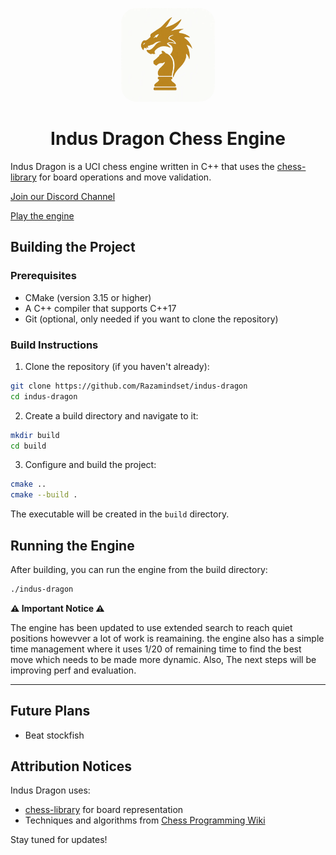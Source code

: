 <p align="center">
  <img src="indus-dragon-icon.webp" alt="Indus Dragon" width="150" style="border-radius: 25px;">
</p>
<h1 align="center">Indus Dragon Chess Engine</h1>

Indus Dragon is a UCI chess engine written in C++ that uses the [chess-library](https://github.com/Disservin/chess-library) for board operations and move validation.

[Join our Discord Channel](https://discord.gg/ZBW5DBw8)

[Play the engine](https://lichess.org/@/indusdragon)

## Building the Project

### Prerequisites

- CMake (version 3.15 or higher)
- A C++ compiler that supports C++17
- Git (optional, only needed if you want to clone the repository)

### Build Instructions

1. Clone the repository (if you haven't already):

```sh
git clone https://github.com/Razamindset/indus-dragon
cd indus-dragon
```

2. Create a build directory and navigate to it:

```sh
mkdir build
cd build
```

3. Configure and build the project:

```sh
cmake ..
cmake --build .
```

The executable will be created in the `build` directory.

## Running the Engine

After building, you can run the engine from the build directory:

```sh
./indus-dragon
```

**⚠️ Important Notice ⚠️**

The engine has been updated to use extended search to reach quiet positions howevver a lot of work is reamaining. the engine also has a simple time management where it uses 1/20 of remaining time to find the best move which needs to be made more dynamic. Also, The next steps will be improving perf and evaluation.

---

## Future Plans

- Beat stockfish

## Attribution Notices

Indus Dragon uses:

- [chess-library](https://github.com/Disservin/chess-library) for board representation
- Techniques and algorithms from [Chess Programming Wiki](https://www.chessprogramming.org)

Stay tuned for updates!

